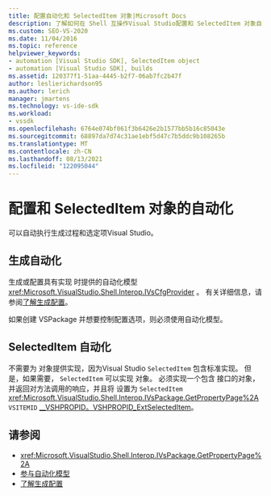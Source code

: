 ```yaml
---
title: 配置自动化和 SelectedItem 对象|Microsoft Docs
description: 了解如何在 Shell 互操作Visual Studio配置和 SelectedItem 对象自动执行生成和选定项过程。
ms.custom: SEO-VS-2020
ms.date: 11/04/2016
ms.topic: reference
helpviewer_keywords:
- automation [Visual Studio SDK], SelectedItem object
- automation [Visual Studio SDK], builds
ms.assetid: 120377f1-51aa-4445-b2f7-06ab7fc2b47f
author: leslierichardson95
ms.author: lerich
manager: jmartens
ms.technology: vs-ide-sdk
ms.workload:
- vssdk
ms.openlocfilehash: 6764e074bf061f3b6426e2b1577bb5b16c85043e
ms.sourcegitcommit: 68897da7d74c31ae1ebf5d47c7b5ddc9b108265b
ms.translationtype: MT
ms.contentlocale: zh-CN
ms.lasthandoff: 08/13/2021
ms.locfileid: "122095044"
---
```

# <a name="automation-for-configuration-and-selecteditem-objects"></a>配置和 SelectedItem 对象的自动化

可以自动执行生成过程和选定项Visual Studio。

## <a name="automation-for-builds"></a>生成自动化

生成或配置具有实现 时提供的自动化模型 <xref:Microsoft.VisualStudio.Shell.Interop.IVsCfgProvider> 。 有关详细信息，请参阅[了解生成配置](../../ide/understanding-build-configurations.md)。

如果创建 VSPackage 并想要控制配置选项，则必须使用自动化模型。

## <a name="automation-for-selecteditem"></a>SelectedItem 自动化

不需要为 对象提供实现，因为Visual Studio `SelectedItem` 包含标准实现。 但是，如果需要， `SelectedItem` 可以实现 对象。 必须实现一个包含 接口的对象，并返回对方法调用的响应，并且将 设置为 `SelectedItem` <xref:Microsoft.VisualStudio.Shell.Interop.IVsPackage.GetPropertyPage%2A> `VSITEMID` [__VSHPROPID。VSHPROPID_ExtSelectedItem](<xref:Microsoft.VisualStudio.Shell.Interop.__VSHPROPID.VSHPROPID_ExtSelectedItem>)。

## <a name="see-also"></a>请参阅

- <xref:Microsoft.VisualStudio.Shell.Interop.IVsPackage.GetPropertyPage%2A>
- [参与自动化模型](../../extensibility/internals/contributing-to-the-automation-model.md)
- [了解生成配置](../../ide/understanding-build-configurations.md)
